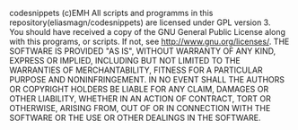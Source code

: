 

 codesnippets (c)EMH
All scripts and programms in this repository(eliasmagn/codesnippets) 
are licensed under GPL version 3.  
You should have received a copy of the GNU General Public License along 
with this programs, or scripts. 
If not, see http://www.gnu.org/licenses/.
THE SOFTWARE IS PROVIDED "AS IS", WITHOUT WARRANTY OF ANY KIND, EXPRESS OR
IMPLIED, INCLUDING BUT NOT LIMITED TO THE WARRANTIES OF MERCHANTABILITY,
FITNESS FOR A PARTICULAR PURPOSE AND NONINFRINGEMENT. IN NO EVENT SHALL THE
AUTHORS OR COPYRIGHT HOLDERS BE LIABLE FOR ANY CLAIM, DAMAGES OR OTHER
LIABILITY, WHETHER IN AN ACTION OF CONTRACT, TORT OR OTHERWISE, ARISING FROM,
OUT OF OR IN CONNECTION WITH THE SOFTWARE OR THE USE OR OTHER DEALINGS IN
THE SOFTWARE. 
